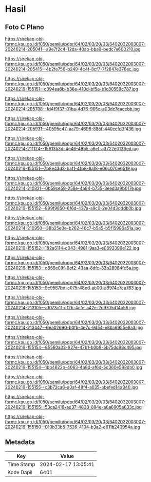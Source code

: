 # Hasil

## Foto C Plano

https://sirekap-obj-formc.kpu.go.id/f050/pemilu/pdpr/64/02/03/20/03/6402032003007-20240214-205041--a9e7f2c4-12da-40ab-bba9-bedc7e600210.jpg

https://sirekap-obj-formc.kpu.go.id/f050/pemilu/pdpr/64/02/03/20/03/6402032003007-20240214-205415--4b2fe756-b249-4c4f-8cf7-7f2847e376ec.jpg

https://sirekap-obj-formc.kpu.go.id/f050/pemilu/pdpr/64/02/03/20/03/6402032003007-20240216-155151--c394ea6b-b36e-410d-bf5a-b1c80559c787.jpg

https://sirekap-obj-formc.kpu.go.id/f050/pemilu/pdpr/64/02/03/20/03/6402032003007-20240214-205708--fd4f9f37-01ba-4d76-905c-a03dc7eaccbb.jpg

https://sirekap-obj-formc.kpu.go.id/f050/pemilu/pdpr/64/02/03/20/03/6402032003007-20240214-205931--40595e47-aa79-4698-885f-440eefd3f436.jpg

https://sirekap-obj-formc.kpu.go.id/f050/pemilu/pdpr/64/02/03/20/03/6402032003007-20240214-211124--15613b3d-4e46-4855-a6ef-a3722e0133ed.jpg

https://sirekap-obj-formc.kpu.go.id/f050/pemilu/pdpr/64/02/03/20/03/6402032003007-20240216-155151--7b8e43d3-baf1-41b8-8a18-e06c070e6519.jpg

https://sirekap-obj-formc.kpu.go.id/f050/pemilu/pdpr/64/02/03/20/03/6402032003007-20240214-210821--0b59ce59-258e-4a84-b735-3eed3a9b017e.jpg

https://sirekap-obj-formc.kpu.go.id/f050/pemilu/pdpr/64/02/03/20/03/6402032003007-20240216-155152--899f9850-6f6d-437a-a9c0-2e04d3dddb0b.jpg

https://sirekap-obj-formc.kpu.go.id/f050/pemilu/pdpr/64/02/03/20/03/6402032003007-20240214-210950--38b25e0e-b262-46c7-b5a5-b5f15996a51a.jpg

https://sirekap-obj-formc.kpu.go.id/f050/pemilu/pdpr/64/02/03/20/03/6402032003007-20240216-155152--182a6114-c043-4981-9aa3-e0693396e122.jpg

https://sirekap-obj-formc.kpu.go.id/f050/pemilu/pdpr/64/02/03/20/03/6402032003007-20240216-155153--d869e09f-9ef2-43aa-8dfc-33b28984fc5a.jpg

https://sirekap-obj-formc.kpu.go.id/f050/pemilu/pdpr/64/02/03/20/03/6402032003007-20240216-155153--9c9567bd-c075-48ed-ab00-a9974e7ca763.jpg

https://sirekap-obj-formc.kpu.go.id/f050/pemilu/pdpr/64/02/03/20/03/6402032003007-20240214-213105--a1073c1f-cf2b-4cfe-a42e-2c9705d14a56.jpg

https://sirekap-obj-formc.kpu.go.id/f050/pemilu/pdpr/64/02/03/20/03/6402032003007-20240214-213447--6ea02690-b0fb-4e7c-9d54-e80a6955e9a3.jpg

https://sirekap-obj-formc.kpu.go.id/f050/pemilu/pdpr/64/02/03/20/03/6402032003007-20240216-155154--85580a33-927e-47b1-b0b8-5b75dd98c495.jpg

https://sirekap-obj-formc.kpu.go.id/f050/pemilu/pdpr/64/02/03/20/03/6402032003007-20240216-155154--1bb4622b-4063-4a8d-af6d-5d360e588db0.jpg

https://sirekap-obj-formc.kpu.go.id/f050/pemilu/pdpr/64/02/03/20/03/6402032003007-20240216-155155--c3b72ca6-a0af-48f4-a035-abefed14a340.jpg

https://sirekap-obj-formc.kpu.go.id/f050/pemilu/pdpr/64/02/03/20/03/6402032003007-20240216-155155--53ca2418-ad37-4838-894e-a6a6605a633c.jpg

https://sirekap-obj-formc.kpu.go.id/f050/pemilu/pdpr/64/02/03/20/03/6402032003007-20240216-155150--010b33b5-7536-4104-b3a2-e611b240954a.jpg


## Metadata

| Key        | Value               |
| ---------- | ------------------- |
| Time Stamp | 2024-02-17 13:05:41 |
| Kode Dapil | 6401                |




